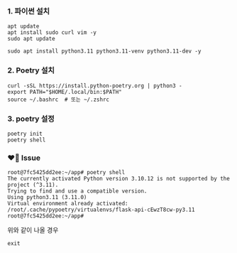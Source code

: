 ### 1. 파이썬 설치

```
apt update
apt install sudo curl vim -y
sudo apt update

sudo apt install python3.11 python3.11-venv python3.11-dev -y
```

### 2. Poetry 설치

```
curl -sSL https://install.python-poetry.org | python3 -
export PATH="$HOME/.local/bin:$PATH"
source ~/.bashrc  # 또는 ~/.zshrc
```

### 3. poetry 설정

```
poetry init
poetry shell
```

### ❤️‍🔥 Issue

```
root@7fc5425dd2ee:~/app# poetry shell
The currently activated Python version 3.10.12 is not supported by the project (^3.11).
Trying to find and use a compatible version.
Using python3.11 (3.11.0)
Virtual environment already activated: /root/.cache/pypoetry/virtualenvs/flask-api-cEwzT8cw-py3.11
root@7fc5425dd2ee:~/app#
```

위와 같이 나올 경우

```
exit
```

